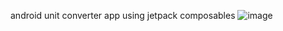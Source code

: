 ﻿android unit converter app using jetpack composables
![image](https://github.com/user-attachments/assets/5310f822-2dab-4ae0-b2b5-1544277fd25a)
